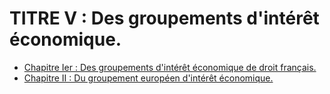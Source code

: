 # TITRE V : Des groupements d'intérêt économique.

- [Chapitre Ier : Des groupements d'intérêt économique de droit français.](chapitre-ier)
- [Chapitre II : Du groupement européen d'intérêt économique.](chapitre-ii)
